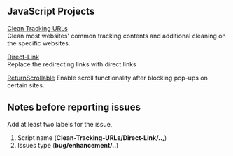 ## JavaScript Projects

[Clean Tracking URLs](https://github.com/cilxe/JavaScriptProjects/blob/main/Clean-URLs.js)   
Clean most websites' common tracking contents and additional cleaning on the specific websites.
  
[Direct-Link](https://github.com/cilxe/JavaScriptProjects/blob/main/Direct-Link.js)  
Replace the redirecting links with direct links  

[ReturnScrollable](https://github.com/cilxe/JavaScriptProjects/blob/main/ReturnScrollable.js)
Enable scroll functionality after blocking pop-ups on certain sites.

## Notes before reporting issues
Add at least two labels for the issue, 
1. Script name (**Clean-Tracking-URLs/Direct-Link/..,**) 
2. Issues type (**bug/enhancement/..**)
